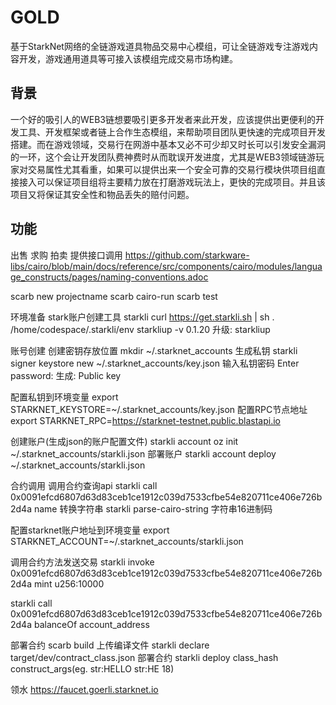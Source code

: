 # GOLD
基于StarkNet网络的全链游戏道具物品交易中心模组，可让全链游戏专注游戏内容开发，游戏通用道具等可接入该模组完成交易市场构建。

## 背景
一个好的吸引人的WEB3链想要吸引更多开发者来此开发，应该提供出更便利的开发工具、开发框架或者链上合作生态模组，来帮助项目团队更快速的完成项目开发搭建。而在游戏领域，交易行在网游中基本又必不可少却又时长可以引发安全漏洞的一环，这个会让开发团队费神费时从而耽误开发进度，尤其是WEB3领域链游玩家对交易属性尤其看重，如果可以提供出来一个安全可靠的交易行模块供项目组直接接入可以保证项目组将主要精力放在打磨游戏玩法上，更快的完成项目。并且该项目又将保证其安全性和物品丢失的赔付问题。

## 功能
出售
求购
拍卖
提供接口调用
https://github.com/starkware-libs/cairo/blob/main/docs/reference/src/components/cairo/modules/language_constructs/pages/naming-conventions.adoc

scarb new projectname
scarb cairo-run
scarb test

环境准备
stark账户创建工具  starkli
curl https://get.starkli.sh | sh
. /home/codespace/.starkli/env
starkliup -v 0.1.20
升级: starkliup

账号创建
创建密钥存放位置
mkdir ~/.starknet_accounts
生成私钥
starkli signer keystore new ~/.starknet_accounts/key.json
输入私钥密码  Enter password: 
生成: Public key

配置私钥到环境变量
export STARKNET_KEYSTORE=~/.starknet_accounts/key.json
配置RPC节点地址
export STARKNET_RPC=https://starknet-testnet.public.blastapi.io

创建账户(生成json的账户配置文件)
starkli account oz init ~/.starknet_accounts/starkli.json
部署账户
starkli account deploy ~/.starknet_accounts/starkli.json

合约调用
调用合约查询api
starkli call 0x0091efcd6807d63d83ceb1ce1912c039d7533cfbe54e820711ce406e726b2d4a name
转换字符串
starkli parse-cairo-string 字符串16进制码

配置starknet账户地址到环境变量
export STARKNET_ACCOUNT=~/.starknet_accounts/starkli.json

调用合约方法发送交易
starkli invoke 0x0091efcd6807d63d83ceb1ce1912c039d7533cfbe54e820711ce406e726b2d4a mint u256:10000

starkli call 0x0091efcd6807d63d83ceb1ce1912c039d7533cfbe54e820711ce406e726b2d4a balanceOf account_address

部署合约
scarb build 
上传编译文件
starkli declare target/dev/contract_class.json
部署合约
starkli deploy class_hash construct_args(eg. str:HELLO str:HE 18)

领水
https://faucet.goerli.starknet.io
